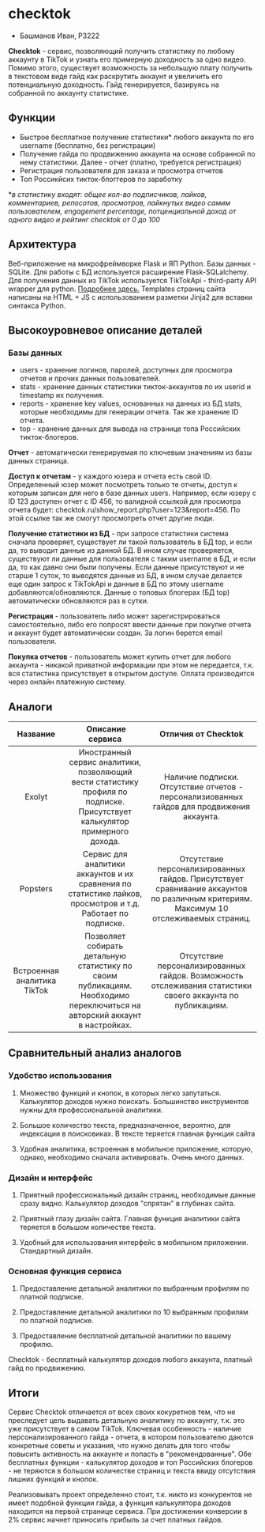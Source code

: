 # checktok

- Башманов Иван, P3222

**Checktok** - сервис, позволяющий получить статистику по любому аккаунту в TikTok и узнать его примерную доходность за одно видео. Помимо этого, существует возможность за небольшую плату получить в текстовом виде гайд как раскрутить аккаунт и увеличить его потенциальную доходность. Гайд генерируется, базируясь на собранной по аккаунту статистике.

## Функции

- Быстрое бесплатное получение статистики* любого аккаунта по его username (бесплатно, без регистрации)
- Получение гайда по продвижению аккаунта на основе собранной по нему статистики. Далее - отчет (платно, требуется регистрация)
- Регистрация пользователя для заказа и просмотра отчетов
- Топ Россикйсих тикток-блоггеров по заработку
 
 **в статистику входят: общее кол-во подписчиков, лайков, комментариев, репосотов, просмотров, лайкнутых видео самим пользователем, engagement percentage, потценциальной доход от одного видео и рейтинг checktok от 0 до 100*
 
 ## Архитектура
 
 Веб-приложение на микрофреймворке Flask и ЯП Python. Базы данных - SQLite. Для работы с БД используется расширение Flask-SQLalchemy. Для получения данных из TikTok используется TikTokApi - third-party API wrapper для python. [Подробнее здесь.](https://dteather.com/TikTok-Api/) Templates страниц сайта написаны на HTML + JS с использованием разметки Jinja2 для вставки синтакса Python.
 
 ## Высокоуровневое описание деталей
 
 ### Базы данных
 - users - хранение логинов, паролей, доступных для просмотра отчетов и прочих данных пользователей.
 - stats - хранение данных статистики тикток-аккаунтов по их userid и timestamp их получения.
 - reports - хранение key values, основанных на данных из БД stats, которые необходимы для генерации отчета. Так же хранение ID отчета.
 - top - хранение данных для вывода на странице топа Российских тикток-блогеров.

**Отчет** - автоматически генерируемая по ключевым значениям из базы данных страница. 

**Доступ к отчетам** - у каждого юзера и отчета есть свой ID. Определенный юзер может посмотреть только те отчеты, доступ к которым записан для него в базе данных users. Например, если юзеру с ID 123 доступен отчет с ID 456, то валидной ссылкой для просмотра отчета будет: checktok.ru/show_report.php?user=123&report=456. По этой ссылке так же смогут просмотреть отчет другие люди.

**Получение статистики из БД** - при запросе статистики система сначала проверяет, существует ли такой пользователь в БД top, и если да, то выводит данные из данной БД. В ином случае проверяется, существуют ли данные для пользователя с таким username в БД, и если да, то как давно они были получены. Если данные присутствуют и не старше 1 суток, то выводятся данные из БД, в ином случае делается еще один запрос к TikTokApi и данные в БД по этому username добавляются/обновляются. Данные о топовых блогерах (БД top) автоматически обновляются раз в сутки.

**Регистрация** - пользователь либо может зарегистрироваться самостоятельно, либо его попросят ввести данные при покупке отчета и аккаунт будет автоматически создан. За логин берется email пользователя.

**Покупка отчетов** - пользователь может купить отчет для любого аккаунта - никакой приватной информации при этом не передается, т.к. вся статистика присутствует в открытом доступе. Оплата производится через онлайн платежную систему.

## Аналоги

| Название | ⁣⁣⁣ ⁣⁣Описание сервиса |  ⁣Отличия от Checktok |
| :---: | :---: | :---: | 
| Exolyt | Иностранный сервис аналитики, позволяющий вести статистику профиля по подписке. Присутствует калькулятор примерного дохода. | Наличие подписки. Отсутствие отчетов - персонализиованных гайдов для продвижения аккаунта. |
| Popsters | Сервис для аналитики аккаунтов и их сравнения по статистике лайков, просмотров и т.д. Работает по подписке. | Отсутствие персонализированных гайдов. Присутствует сравнивание аккаунтов по различным критериям. Максимум 10 отслеживаемых страниц. |
| Встроенная аналитика TikTok | Позволяет собирать детальную статистику по своим публикациям. Необходимо переключиться на авторский аккаунт в настройках. | Отсутствие персонализированных гайдов. Возможность отслеживания статистики своего аккаунта по публикациям. |

## Сравнительный анализ аналогов

### Удобство использования

1) Множество функций и кнопок, в которых легко запутаться. Калькулятор доходов нужно поискать. Большинство инструментов нужны для профессиональной аналитики.

2) Большое количество текста, предназначенное, вероятно, для индексации в поисковиках. В тексте теряется главная функция сайта

3) Удобная аналитика, встроенная в мобильное приложение, которую, однако, необходимо сначала активировать. Очень много данных.

### Дизайн и интерфейс

1) Приятный профессиональный дизайн страниц, необходимые данные сразу видно. Калькулятор доходов "спрятан" в глубинах сайта.

2) Приятный глазу дизайн сайта. Главная функция аналитики сайта теряется в большом количестве текста. 

3) Удобный для использования интерфейс в мобильном приложении. Стандартный дизайн.

### Основная функция сервиса

1) Предоставление детальной аналитики по выбранным профилям по платной подписке.

2) Предоставление детальной аналитики по 10 выбранным профилям по платной подписке.

3) Предоставление бесплатной детальной аналитики по вашему профилю.

Checktok - бесплатный калькулятор доходов любого аккаунта, платный гайд по продвижению.

## Итоги

Сервис Checktok отличается от всех своих кокуретнов тем, что не преследует цель выдавать детальную аналитику по аккаунту, т.к. это уже присутствует в самом TikTok. Ключевая особенность - наличие персонализированного гайда - отчета, в котором пользователю даются конкретные советы и указания, что нужно делать для того чтобы повысить активность на аккаунте и попасть в "рекомендованные". Обе бесплатных функции - калькулятор доходов и топ Российских блогеров - не теряются в большом количестве страниц и текста ввиду отсутствия лишних функций и кнопок.

Реализовывать проект определенно стоит, т.к. никто из конкурентов не имеет подобной функции гайда, а функция калькулятора доходов находится на первой странице сервиса. При достижении конверсии в 2% сервис начнет приносить прибыль за счет платных гайдов.
